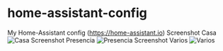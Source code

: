 # home-assistant-config
My Home-Assistant config (https://home-assistant.io)
Screenshot Casa
![Casa](https://raw.githubusercontent.com/hokus15/home-assistant-config/master/hass-config1.jpg)
Screenshot Presencia
![Presencia](https://raw.githubusercontent.com/hokus15/home-assistant-config/master/hass-config2.jpg)
Screenshot Varios
![Varios](https://raw.githubusercontent.com/hokus15/home-assistant-config/master/hass-config3.jpg)
